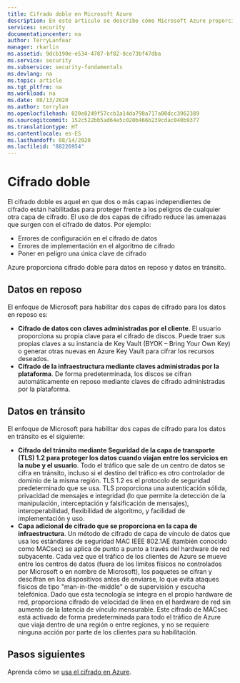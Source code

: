 ```yaml
---
title: Cifrado doble en Microsoft Azure
description: En este artículo se describe cómo Microsoft Azure proporciona cifrado doble para datos en reposo y datos en tránsito.
services: security
documentationcenter: na
author: TerryLanfear
manager: rkarlin
ms.assetid: 9dcb190e-e534-4787-bf82-8ce73bf47dba
ms.service: security
ms.subservice: security-fundamentals
ms.devlang: na
ms.topic: article
ms.tgt_pltfrm: na
ms.workload: na
ms.date: 08/13/2020
ms.author: terrylan
ms.openlocfilehash: 020e8249f57ccb1a14da798a717a00dcc3962389
ms.sourcegitcommit: 152c522bb5ad64e5c020b466b239cdac040b9377
ms.translationtype: HT
ms.contentlocale: es-ES
ms.lasthandoff: 08/14/2020
ms.locfileid: "88226954"
---
```

# <a name="double-encryption"></a>Cifrado doble
El cifrado doble es aquel en que dos o más capas independientes de cifrado están habilitadas para proteger frente a los peligros de cualquier otra capa de cifrado. El uso de dos capas de cifrado reduce las amenazas que surgen con el cifrado de datos. Por ejemplo:

- Errores de configuración en el cifrado de datos
- Errores de implementación en el algoritmo de cifrado
- Poner en peligro una única clave de cifrado

Azure proporciona cifrado doble para datos en reposo y datos en tránsito.

## <a name="data-at-rest"></a>Datos en reposo
El enfoque de Microsoft para habilitar dos capas de cifrado para los datos en reposo es:

- **Cifrado de datos con claves administradas por el cliente**. El usuario proporciona su propia clave para el cifrado de discos. Puede traer sus propias claves a su instancia de Key Vault (BYOK – Bring Your Own Key) o generar otras nuevas en Azure Key Vault para cifrar los recursos deseados.
- **Cifrado de la infraestructura mediante claves administradas por la plataforma**.  De forma predeterminada, los discos se cifran automáticamente en reposo mediante claves de cifrado administradas por la plataforma.

## <a name="data-in-transit"></a>Datos en tránsito
El enfoque de Microsoft para habilitar dos capas de cifrado para los datos en tránsito es el siguiente:

- **Cifrado del tránsito mediante Seguridad de la capa de transporte (TLS) 1.2 para proteger los datos cuando viajan entre los servicios en la nube y el usuario**. Todo el tráfico que sale de un centro de datos se cifra en tránsito, incluso si el destino del tráfico es otro controlador de dominio de la misma región. TLS 1.2 es el protocolo de seguridad predeterminado que se usa. TLS proporciona una autenticación sólida, privacidad de mensajes e integridad (lo que permite la detección de la manipulación, interceptación y falsificación de mensajes), interoperabilidad, flexibilidad de algoritmo, y facilidad de implementación y uso.
- **Capa adicional de cifrado que se proporciona en la capa de infraestructura**. Un método de cifrado de capa de vínculo de datos que usa los estándares de seguridad MAC IEEE 802.1AE (también conocido como MACsec) se aplica de punto a punto a través del hardware de red subyacente. Cada vez que el tráfico de los clientes de Azure se mueve entre los centros de datos (fuera de los límites físicos no controlados por Microsoft o en nombre de Microsoft), los paquetes se cifran y descifran en los dispositivos antes de enviarse, lo que evita ataques físicos de tipo "man-in-the-middle" o de supervisión y escucha telefónica. Dado que esta tecnología se integra en el propio hardware de red, proporciona cifrado de velocidad de línea en el hardware de red sin aumento de la latencia de vínculo mensurable. Este cifrado de MACsec está activado de forma predeterminada para todo el tráfico de Azure que viaja dentro de una región o entre regiones, y no se requiere ninguna acción por parte de los clientes para su habilitación.

## <a name="next-steps"></a>Pasos siguientes
Aprenda cómo se [usa el cifrado en Azure](encryption-overview.md).
